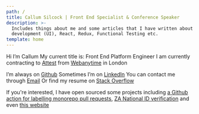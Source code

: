 ```yaml
---
path: /
title: Callum Silcock | Front End Specialist & Conference Speaker
description: >-
  Includes things about me and some articles that I have written about Front End
  development (UI), React, Redux, Functional Testing etc.
template: home
---
```

Hi I’m Callum
My current title is: Front End Platform Engineer
I am currently contracting to [Attest](https://www.askattest.com/) from [Webanytime](https://webanyti.me) in London

I’m always on [Github](https://github.com/csi-lk/)
Sometimes I’m on [LinkedIn](https://au.linkedin.com/in/callumsilcock)
You can contact me through [Email](mailto:contact@csi.lk)
Or find my resume on [Stack Overflow](https://stackoverflow.com/cv/callumsilcock)

If you're interested, I have open sourced some projects including [a Github action for labelling monorepo pull requests](https://github.com/csi-lk/package-labeler), [ZA National ID verification](https://github.com/ClearScore/south-africa-national-id-validation) and even [this website](https://github.com/csi-lk/csi.lk)
